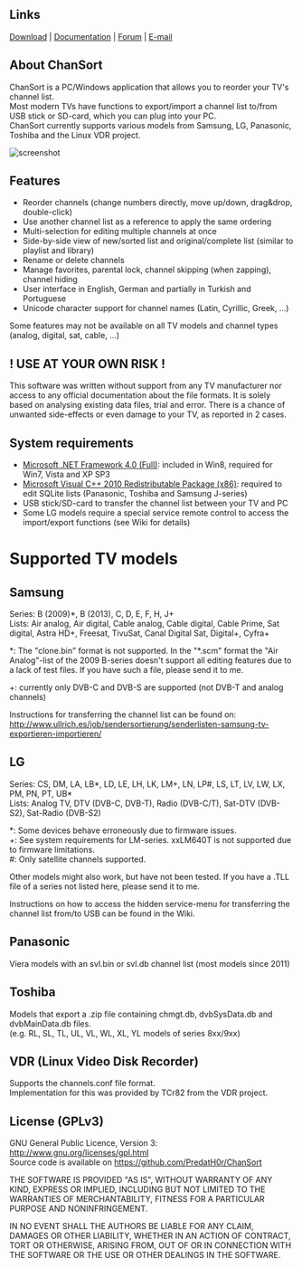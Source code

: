 Links
-----
[Download](https://github.com/PredatH0r/ChanSort/releases) | 
[Documentation](https://github.com/PredatH0r/ChanSort/wiki) |
[Forum](https://github.com/PredatH0r/ChanSort/issues) | 
[E-mail](mailto:horst@beham.biz)

About ChanSort
--------------

ChanSort is a PC/Windows application that allows you to reorder your TV's channel list.  
Most modern TVs have functions to export/import a channel list to/from USB stick or SD-card, 
which you can plug into your PC.  
ChanSort currently supports various models from Samsung, LG, Panasonic, Toshiba and the Linux VDR project.

![screenshot](http://i.imgur.com/QEvqcbl.png)

Features
--------

- Reorder channels (change numbers directly, move up/down, drag&drop, double-click)
- Use another channel list as a reference to apply the same ordering
- Multi-selection for editing multiple channels at once
- Side-by-side view of new/sorted list and original/complete list (similar to playlist and library)
- Rename or delete channels
- Manage favorites, parental lock, channel skipping (when zapping), channel hiding
- User interface in English, German and partially in Turkish and Portuguese
- Unicode character support for channel names (Latin, Cyrillic, Greek, ...)

Some features may not be available on all TV models and channel types (analog, digital, sat, cable, ...)

! USE AT YOUR OWN RISK !
------------------------
This software was written without support from any TV manufacturer nor access to any official 
documentation about the file formats. It is solely based on analysing existing data files, trial and error.
There is a chance of unwanted side-effects or even damage to your TV, as reported in 2 cases.

System requirements
-------------------

- [Microsoft .NET Framework 4.0 (Full)](http://www.microsoft.com/en-us/download/details.aspx?id=17851): 
  included in Win8, required for Win7, Vista and XP SP3
- [Microsoft Visual C++ 2010 Redistributable Package (x86)](http://www.microsoft.com/en-us/download/details.aspx?id=8328):
  required to edit SQLite lists (Panasonic, Toshiba and Samsung J-series)
- USB stick/SD-card to transfer the channel list between your TV and PC
- Some LG models require a special service remote control to access the import/export functions (see Wiki for details)

Supported TV models 
===================

Samsung 
-------
Series: B (2009)*, B (2013), C, D, E, F, H, J+  
Lists:  Air analog, Air digital, Cable analog, Cable digital, 
		Cable Prime, Sat digital, Astra HD+, Freesat, TivuSat,
		Canal Digital Sat, Digital+, Cyfra+

\*: The "clone.bin" format is not supported. In the "*.scm" format
the "Air Analog"-list of the 2009 B-series doesn't support all 
editing features due to a lack of test files. If you have such a file,
please send it to me.

+: currently only DVB-C and DVB-S are supported (not DVB-T and analog channels)

Instructions for transferring the channel list can be found on:
http://www.ullrich.es/job/sendersortierung/senderlisten-samsung-tv-exportieren-importieren/

LG
---

Series: CS, DM, LA, LB\*, LD, LE, LH, LK, LM+, LN, LP#, LS, LT, LV, LW, LX, PM, PN, PT, UB\*  
Lists:  Analog TV, DTV (DVB-C, DVB-T), Radio (DVB-C/T), Sat-DTV (DVB-S2), Sat-Radio (DVB-S2)

\*: Some devices behave erroneously due to firmware issues.  
+: See system requirements for LM-series. xxLM640T is not supported due to firmware limitations.  
\#: Only satellite channels supported.

Other models might also work, but have not been tested. If you have a .TLL file of a series not listed here, please send it to me.

Instructions on how to access the hidden service-menu for transferring
the channel list from/to USB can be found in the Wiki.

Panasonic
-------
Viera models with an svl.bin or svl.db channel list (most models since 2011)

Toshiba
-------
Models that export a .zip file containing chmgt.db, dvbSysData.db and dvbMainData.db files.  
(e.g. RL, SL, TL, UL, VL, WL, XL, YL models of series 8xx/9xx)

VDR (Linux Video Disk Recorder)
-------
Supports the channels.conf file format.  
Implementation for this was provided by TCr82 from the VDR project.

License (GPLv3)
---------------

GNU General Public Licence, Version 3: http://www.gnu.org/licenses/gpl.html  
Source code is available on https://github.com/PredatH0r/ChanSort

THE SOFTWARE IS PROVIDED "AS IS", WITHOUT WARRANTY OF ANY KIND,
EXPRESS OR IMPLIED, INCLUDING BUT NOT LIMITED TO THE WARRANTIES OF
MERCHANTABILITY, FITNESS FOR A PARTICULAR PURPOSE AND NONINFRINGEMENT.

IN NO EVENT SHALL THE AUTHORS BE LIABLE FOR ANY CLAIM, DAMAGES OR
OTHER LIABILITY, WHETHER IN AN ACTION OF CONTRACT, TORT OR OTHERWISE,
ARISING FROM, OUT OF OR IN CONNECTION WITH THE SOFTWARE OR THE USE OR
OTHER DEALINGS IN THE SOFTWARE.
